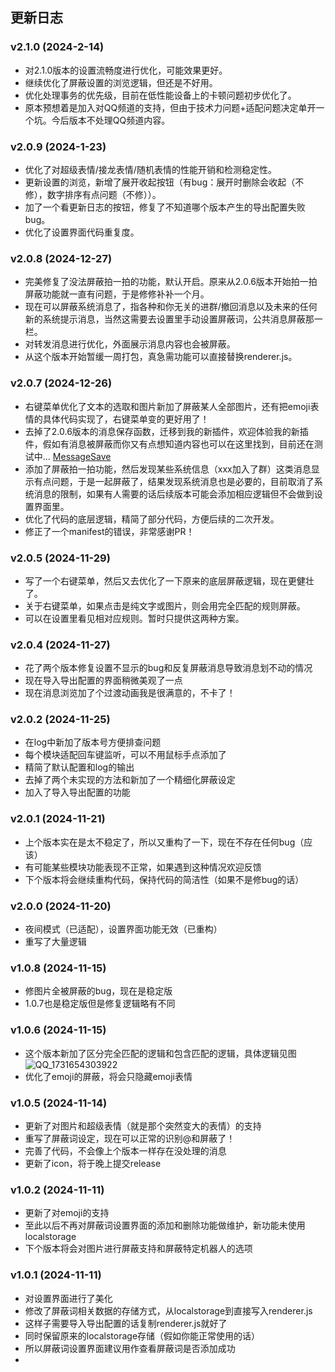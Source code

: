 ## 更新日志


### v2.1.0 (2024-2-14)
- 对2.1.0版本的设置流畅度进行优化，可能效果更好。
- 继续优化了屏蔽设置的浏览逻辑，但还是不好用。
- 优化处理事务的优先级，目前在低性能设备上的卡顿问题初步优化了。
- 原本预想着是加入对QQ频道的支持，但由于技术力问题+适配问题决定单开一个坑。今后版本不处理QQ频道内容。

### v2.0.9 (2024-1-23)
- 优化了对超级表情/接龙表情/随机表情的性能开销和检测稳定性。
- 更新设置的浏览，新增了展开收起按钮（有bug：展开时删除会收起（不修），数字排序有点问题（不修））。
- 加了一个看更新日志的按钮，修复了不知道哪个版本产生的导出配置失败bug。
- 优化了设置界面代码重复度。

### v2.0.8 (2024-12-27)
- 完美修复了没法屏蔽拍一拍的功能，默认开启。原来从2.0.6版本开始拍一拍屏蔽功能就一直有问题，于是修修补补一个月。
- 现在可以屏蔽系统消息了，指各种和你无关的进群/撤回消息以及未来的任何新的系统提示消息，当然这需要去设置里手动设置屏蔽词，公共消息屏蔽那一栏。
- 对转发消息进行优化，外面展示消息内容也会被屏蔽。
- 从这个版本开始暂缓一周打包，真急需功能可以直接替换renderer.js。

### v2.0.7 (2024-12-26)
- 右键菜单优化了文本的选取和图片新加了屏蔽某人全部图片，还有把emoji表情的具体代码实现了，右键菜单变的更好用了！
- 去掉了2.0.6版本的消息保存函数，迁移到我的新插件，欢迎体验我的新插件，假如有消息被屏蔽而你又有点想知道内容也可以在这里找到，目前还在测试中... [MessageSave](https://github.com/elegantland/qqMessageSave) 
- 添加了屏蔽拍一拍功能，然后发现某些系统信息（xxx加入了群）这类消息显示有点问题，于是一起屏蔽了，结果发现系统消息也是必要的，目前取消了系统消息的限制，如果有人需要的话后续版本可能会添加相应逻辑但不会做到设置界面里。
- 优化了代码的底层逻辑，精简了部分代码，方便后续的二次开发。
- 修正了一个manifest的错误，非常感谢PR！

### v2.0.5 (2024-11-29)
- 写了一个右键菜单，然后又去优化了一下原来的底层屏蔽逻辑，现在更健壮了。
- 关于右键菜单，如果点击是纯文字或图片，则会用完全匹配的规则屏蔽。
- 可以在设置里看见相对应规则。暂时只提供这两种方案。

### v2.0.4 (2024-11-27)
- 花了两个版本修复设置不显示的bug和反复屏蔽消息导致消息划不动的情况
- 现在导入导出配置的界面稍微美观了一点
- 现在消息浏览加了个过渡动画我是很满意的，不卡了！

### v2.0.2 (2024-11-25)
- 在log中新加了版本号方便排查问题
- 每个模块适配回车键监听，可以不用鼠标手点添加了
- 精简了默认配置和log的输出
- 去掉了两个未实现的方法和新加了一个精细化屏蔽设定
- 加入了导入导出配置的功能

### v2.0.1 (2024-11-21)
- 上个版本实在是太不稳定了，所以又重构了一下，现在不存在任何bug（应该）
- 有可能某些模块功能表现不正常，如果遇到这种情况欢迎反馈
- 下个版本将会继续重构代码，保持代码的简洁性（如果不是修bug的话）

### v2.0.0 (2024-11-20)
- 夜间模式（已适配），设置界面功能无效（已重构）
- 重写了大量逻辑

### v1.0.8 (2024-11-15)
- 修图片全被屏蔽的bug，现在是稳定版
- 1.0.7也是稳定版但是修复逻辑略有不同

### v1.0.6 (2024-11-15)
- 这个版本新加了区分完全匹配的逻辑和包含匹配的逻辑，具体逻辑见图
![QQ_1731654303922](https://github.com/user-attachments/assets/4067e4fa-1647-4520-9954-a7917e83279c)
- 优化了emoji的屏蔽，将会只隐藏emoji表情

### v1.0.5 (2024-11-14)
- 更新了对图片和超级表情（就是那个突然变大的表情）的支持
- 重写了屏蔽词设定，现在可以正常的识别@和屏蔽了！
- 完善了代码，不会像上个版本一样存在没处理的消息
- 更新了icon，将于晚上提交release

### v1.0.2 (2024-11-11)
- 更新了对emoji的支持
- 至此以后不再对屏蔽词设置界面的添加和删除功能做维护，新功能未使用localstorage
- 下个版本将会对图片进行屏蔽支持和屏蔽特定机器人的选项

### v1.0.1 (2024-11-11)
- 对设置界面进行了美化
- 修改了屏蔽词相关数据的存储方式，从localstorage到直接写入renderer.js
- 这样子需要导入导出配置的话复制renderer.js就好了
- 同时保留原来的localstorage存储（假如你能正常使用的话）
- 所以屏蔽词设置界面建议用作查看屏蔽词是否添加成功
- 
